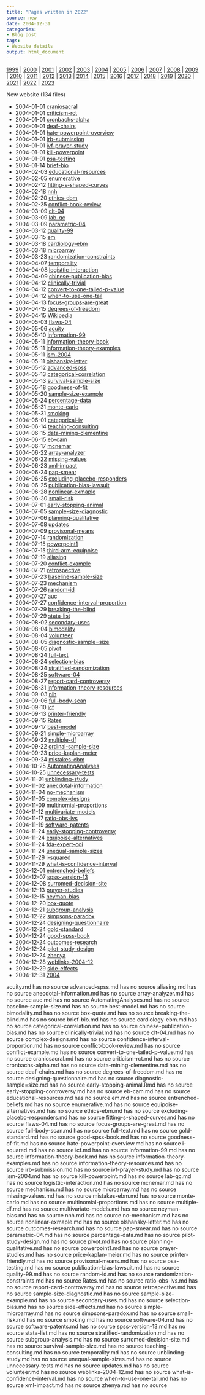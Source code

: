```yaml
---
title: "Pages written in 2022"
source: new
date: 2004-12-31
categories:
- Blog post
tags:
- Website details
output: html_document
---
```

 
[1999](http://new.pmean.com/1999/) | [2000](http://new.pmean.com/2000/) | [2001](http://new.pmean.com/2001/) | [2002](http://new.pmean.com/2002/) | [2003](http://new.pmean.com/2003/) | [2004](http://new.pmean.com/2004/) | [2005](http://new.pmean.com/2005/) | [2006](http://new.pmean.com/2006/) | [2007](http://new.pmean.com/2007/) | [2008](http://new.pmean.com/2008/) | [2009](http://new.pmean.com/2009/) | [2010](http://new.pmean.com/2010/) | [2011](http://new.pmean.com/2011/) | [2012](http://new.pmean.com/2012/) | [2013](http://new.pmean.com/2013/) | [2014](http://new.pmean.com/2014/) | [2015](http://new.pmean.com/2015/) | [2016](http://new.pmean.com/2016/) | [2017](http://new.pmean.com/2017/) | [2018](http://new.pmean.com/2018/) | [2019](http://new.pmean.com/2019/) | [2020](http://new.pmean.com/2020/) | [2021](http://new.pmean.com/2021/) | [2022](http://new.pmean.com/2022/) | [2023](http://new.pmean.com/2023/)
 
New website (134 files)
 
+ 2004-01-01 [craniosacral](http://new.pmean.com/craniosacral/)    
+ 2004-01-01 [criticism-rct](http://new.pmean.com/criticism-rct/)    
+ 2004-01-01 [cronbachs-alpha](http://new.pmean.com/cronbachs-alpha/)    
+ 2004-01-01 [deaf-chairs](http://new.pmean.com/deaf-chairs/)    
+ 2004-01-01 [hate-powerpoint-overview](http://new.pmean.com/hate-powerpoint-overview/)    
+ 2004-01-01 [irb-submission](http://new.pmean.com/irb-submission/)    
+ 2004-01-01 [ivf-prayer-study](http://new.pmean.com/ivf-prayer-study/)    
+ 2004-01-01 [kill-powerpoint](http://new.pmean.com/kill-powerpoint/)    
+ 2004-01-01 [psa-testing](http://new.pmean.com/psa-testing/)    
+ 2004-01-14 [brief-bio](http://new.pmean.com/brief-bio/)    
+ 2004-02-03 [educational-resources](http://new.pmean.com/educational-resources/)    
+ 2004-02-05 [enumerative](http://new.pmean.com/enumerative/)    
+ 2004-02-12 [fitting-s-shaped-curves](http://new.pmean.com/fitting-s-shaped-curves/)    
+ 2004-02-18 [nnh](http://new.pmean.com/nnh/)    
+ 2004-02-20 [ethics-ebm](http://new.pmean.com/ethics-ebm/)    
+ 2004-02-25 [conflict-book-review](http://new.pmean.com/conflict-book-review/)    
+ 2004-03-09 [clt-04](http://new.pmean.com/clt-04/)    
+ 2004-03-09 [lab-qc](http://new.pmean.com/lab-qc/)    
+ 2004-03-09 [parametric-04](http://new.pmean.com/parametric-04/)    
+ 2004-03-12 [quality-99](http://new.pmean.com/quality-99/)    
+ 2004-03-15 [em](http://new.pmean.com/em/)    
+ 2004-03-18 [cardiology-ebm](http://new.pmean.com/cardiology-ebm/)    
+ 2004-03-18 [microarray](http://new.pmean.com/microarray/)    
+ 2004-03-23 [randomization-constraints](http://new.pmean.com/randomization-constraints/)    
+ 2004-04-07 [temporality](http://new.pmean.com/temporality/)    
+ 2004-04-08 [logisttic-interaction](http://new.pmean.com/logisttic-interaction/)    
+ 2004-04-09 [chinese-publication-bias](http://new.pmean.com/chinese-publication-bias/)    
+ 2004-04-12 [clinically-trivial](http://new.pmean.com/clinically-trivial/)    
+ 2004-04-12 [convert-to-one-tailed-p-value](http://new.pmean.com/convert-to-one-tailed-p-value/)    
+ 2004-04-12 [when-to-use-one-tail](http://new.pmean.com/when-to-use-one-tail/)    
+ 2004-04-13 [focus-groups-are-great](http://new.pmean.com/focus-groups-are-great/)    
+ 2004-04-15 [degrees-of-freedom](http://new.pmean.com/degrees-of-freedom/)    
+ 2004-04-15 [Wikipedia](http://new.pmean.com/Wikipedia/)    
+ 2004-05-03 [flaws-04](http://new.pmean.com/flaws-04/)    
+ 2004-05-06 [acuity](http://new.pmean.com/acuity/)    
+ 2004-05-10 [information-99](http://new.pmean.com/information-99/)    
+ 2004-05-11 [information-theory-book](http://new.pmean.com/information-theory-book/)    
+ 2004-05-11 [information-theory-examples](http://new.pmean.com/information-theory-examples/)    
+ 2004-05-11 [jsm-2004](http://new.pmean.com/jsm-2004/)    
+ 2004-05-11 [olshansky-letter](http://new.pmean.com/olshansky-letter/)    
+ 2004-05-12 [advanced-spss](http://new.pmean.com/advanced-spss/)    
+ 2004-05-13 [categorical-correlation](http://new.pmean.com/categorical-correlation/)    
+ 2004-05-13 [survival-sample-size](http://new.pmean.com/survival-sample-size/)    
+ 2004-05-18 [goodness-of-fit](http://new.pmean.com/goodness-of-fit/)    
+ 2004-05-20 [sample-size-example](http://new.pmean.com/sample-size-example/)    
+ 2004-05-24 [percentage-data](http://new.pmean.com/percentage-data/)    
+ 2004-05-31 [monte-carlo](http://new.pmean.com/monte-carlo/)    
+ 2004-05-31 [smoking](http://new.pmean.com/smoking/)    
+ 2004-06-01 [categorical-iv](http://new.pmean.com/categorical-iv/)    
+ 2004-06-14 [teaching-consulting](http://new.pmean.com/teaching-consulting/)    
+ 2004-06-15 [data-mining-clementine](http://new.pmean.com/data-mining-clementine/)    
+ 2004-06-15 [eb-cam](http://new.pmean.com/eb-cam/)    
+ 2004-06-17 [mcnemar](http://new.pmean.com/mcnemar/)    
+ 2004-06-22 [array-analyzer](http://new.pmean.com/array-analyzer/)    
+ 2004-06-22 [missing-values](http://new.pmean.com/missing-values/)    
+ 2004-06-23 [xml-impact](http://new.pmean.com/xml-impact/)    
+ 2004-06-24 [pap-smear](http://new.pmean.com/pap-smear/)    
+ 2004-06-25 [excluding-placebo-responders](http://new.pmean.com/excluding-placebo-responders/)    
+ 2004-06-25 [publication-bias-lawsuit](http://new.pmean.com/publication-bias-lawsuit/)    
+ 2004-06-28 [nonlinear-exmaple](http://new.pmean.com/nonlinear-exmaple/)    
+ 2004-06-30 [small-risk](http://new.pmean.com/small-risk/)    
+ 2004-07-01 [early-stopping-animal](http://new.pmean.com/early-stopping-animal/)    
+ 2004-07-05 [sample-size-diagnostic](http://new.pmean.com/sample-size-diagnostic/)    
+ 2004-07-06 [planning-qualitative](http://new.pmean.com/planning-qualitative/)    
+ 2004-07-08 [updates](http://new.pmean.com/updates/)    
+ 2004-07-09 [provisonal-means](http://new.pmean.com/provisonal-means/)    
+ 2004-07-14 [randomization](http://new.pmean.com/randomization/)    
+ 2004-07-15 [powerpoint1](http://new.pmean.com/powerpoint1/)    
+ 2004-07-15 [third-arm-equipoise](http://new.pmean.com/third-arm-equipoise/)    
+ 2004-07-19 [aliasing](http://new.pmean.com/aliasing/)    
+ 2004-07-20 [conflict-example](http://new.pmean.com/conflict-example/)    
+ 2004-07-21 [retrospective](http://new.pmean.com/retrospective/)    
+ 2004-07-23 [baseline-sample-size](http://new.pmean.com/baseline-sample-size/)    
+ 2004-07-23 [mechanism](http://new.pmean.com/mechanism/)    
+ 2004-07-26 [random-id](http://new.pmean.com/random-id/)    
+ 2004-07-27 [auc](http://new.pmean.com/auc/)    
+ 2004-07-27 [confidence-interval-proportion](http://new.pmean.com/confidence-interval-proportion/)    
+ 2004-07-29 [breaking-the-blind](http://new.pmean.com/breaking-the-blind/)    
+ 2004-07-29 [stata-list](http://new.pmean.com/stata-list/)    
+ 2004-08-02 [secondary-uses](http://new.pmean.com/secondary-uses/)    
+ 2004-08-04 [bimodality](http://new.pmean.com/bimodality/)    
+ 2004-08-04 [volunteer](http://new.pmean.com/volunteer/)    
+ 2004-08-05 [diagnostic-sample=size](http://new.pmean.com/diagnostic-sample=size/)    
+ 2004-08-05 [pivot](http://new.pmean.com/pivot/)    
+ 2004-08-24 [full-text](http://new.pmean.com/full-text/)    
+ 2004-08-24 [selection-bias](http://new.pmean.com/selection-bias/)    
+ 2004-08-24 [stratified-randomization](http://new.pmean.com/stratified-randomization/)    
+ 2004-08-25 [software-04](http://new.pmean.com/software-04/)    
+ 2004-08-27 [report-card-controversy](http://new.pmean.com/report-card-controversy/)    
+ 2004-08-31 [information-theory-resources](http://new.pmean.com/information-theory-resources/)    
+ 2004-09-03 [nih](http://new.pmean.com/nih/)    
+ 2004-09-06 [full-body-scan](http://new.pmean.com/full-body-scan/)    
+ 2004-09-10 [icf](http://new.pmean.com/icf/)    
+ 2004-09-13 [printer-friendly](http://new.pmean.com/printer-friendly/)    
+ 2004-09-15 [Rates](http://new.pmean.com/Rates/)    
+ 2004-09-17 [best-model](http://new.pmean.com/best-model/)    
+ 2004-09-21 [simple-microarray](http://new.pmean.com/simple-microarray/)    
+ 2004-09-22 [multiple-df](http://new.pmean.com/multiple-df/)    
+ 2004-09-22 [ordinal-sample-size](http://new.pmean.com/ordinal-sample-size/)    
+ 2004-09-23 [price-kaplan-meier](http://new.pmean.com/price-kaplan-meier/)    
+ 2004-09-24 [mistakes-ebm](http://new.pmean.com/mistakes-ebm/)    
+ 2004-10-25 [AutomatingAnalyses](http://new.pmean.com/AutomatingAnalyses/)    
+ 2004-10-25 [unnecessary-tests](http://new.pmean.com/unnecessary-tests/)    
+ 2004-11-01 [unblinding-study](http://new.pmean.com/unblinding-study/)    
+ 2004-11-02 [anecdotal-information](http://new.pmean.com/anecdotal-information/)    
+ 2004-11-04 [no-mechanism](http://new.pmean.com/no-mechanism/)    
+ 2004-11-05 [complex-designs](http://new.pmean.com/complex-designs/)    
+ 2004-11-09 [multinomial-proportions](http://new.pmean.com/multinomial-proportions/)    
+ 2004-11-12 [multivariate-models](http://new.pmean.com/multivariate-models/)    
+ 2004-11-17 [ratio-obs-ivs](http://new.pmean.com/ratio-obs-ivs/)    
+ 2004-11-19 [software-patents](http://new.pmean.com/software-patents/)    
+ 2004-11-24 [early-stopping-controversy](http://new.pmean.com/early-stopping-controversy/)    
+ 2004-11-24 [equipoise-alternatives](http://new.pmean.com/equipoise-alternatives/)    
+ 2004-11-24 [fda-expert-coi](http://new.pmean.com/fda-expert-coi/)    
+ 2004-11-24 [unequal-sample-sizes](http://new.pmean.com/unequal-sample-sizes/)    
+ 2004-11-29 [i-squared](http://new.pmean.com/i-squared/)    
+ 2004-11-29 [what-is-confidence-interval](http://new.pmean.com/what-is-confidence-interval/)    
+ 2004-12-01 [entrenched-beliefs](http://new.pmean.com/entrenched-beliefs/)    
+ 2004-12-07 [spss-version-13](http://new.pmean.com/spss-version-13/)    
+ 2004-12-08 [surromed-decision-site](http://new.pmean.com/surromed-decision-site/)    
+ 2004-12-13 [prayer-studies](http://new.pmean.com/prayer-studies/)    
+ 2004-12-15 [neyman-bias](http://new.pmean.com/neyman-bias/)    
+ 2004-12-20 [box-quote](http://new.pmean.com/box-quote/)    
+ 2004-12-21 [subgroup-analysis](http://new.pmean.com/subgroup-analysis/)    
+ 2004-12-22 [simpsons-paradox](http://new.pmean.com/simpsons-paradox/)    
+ 2004-12-24 [designing-questionnaire](http://new.pmean.com/designing-questionnaire/)    
+ 2004-12-24 [gold-standard](http://new.pmean.com/gold-standard/)    
+ 2004-12-24 [good-spss-book](http://new.pmean.com/good-spss-book/)    
+ 2004-12-24 [outcomes-research](http://new.pmean.com/outcomes-research/)    
+ 2004-12-24 [pilot-study-design](http://new.pmean.com/pilot-study-design/)    
+ 2004-12-24 [zhenya](http://new.pmean.com/zhenya/)    
+ 2004-12-28 [weblinks-2004-12](http://new.pmean.com/weblinks-2004-12/)    
+ 2004-12-29 [side-effects](http://new.pmean.com/side-effects/)    
+ 2004-12-31 [2004](http://new.pmean.com/2004/)  
 
acuity.md has no source
advanced-spss.md has no source
aliasing.md has no source
anecdotal-information.md has no source
array-analyzer.md has no source
auc.md has no source
AutomatingAnalyses.md has no source
baseline-sample-size.md has no source
best-model.md has no source
bimodality.md has no source
box-quote.md has no source
breaking-the-blind.md has no source
brief-bio.md has no source
cardiology-ebm.md has no source
categorical-correlation.md has no source
chinese-publication-bias.md has no source
clinically-trivial.md has no source
clt-04.md has no source
complex-designs.md has no source
confidence-interval-proportion.md has no source
conflict-book-review.md has no source
conflict-example.md has no source
convert-to-one-tailed-p-value.md has no source
craniosacral.md has no source
criticism-rct.md has no source
cronbachs-alpha.md has no source
data-mining-clementine.md has no source
deaf-chairs.md has no source
degrees-of-freedom.md has no source
designing-questionnaire.md has no source
diagnostic-sample=size.md has no source
early-stopping-animal.Rmd has no source
early-stopping-controversy.md has no source
eb-cam.md has no source
educational-resources.md has no source
em.md has no source
entrenched-beliefs.md has no source
enumerative.md has no source
equipoise-alternatives.md has no source
ethics-ebm.md has no source
excluding-placebo-responders.md has no source
fitting-s-shaped-curves.md has no source
flaws-04.md has no source
focus-groups-are-great.md has no source
full-body-scan.md has no source
full-text.md has no source
gold-standard.md has no source
good-spss-book.md has no source
goodness-of-fit.md has no source
hate-powerpoint-overview.md has no source
i-squared.md has no source
icf.md has no source
information-99.md has no source
information-theory-book.md has no source
information-theory-examples.md has no source
information-theory-resources.md has no source
irb-submission.md has no source
ivf-prayer-study.md has no source
jsm-2004.md has no source
kill-powerpoint.md has no source
lab-qc.md has no source
logisttic-interaction.md has no source
mcnemar.md has no source
mechanism.md has no source
microarray.md has no source
missing-values.md has no source
mistakes-ebm.md has no source
monte-carlo.md has no source
multinomial-proportions.md has no source
multiple-df.md has no source
multivariate-models.md has no source
neyman-bias.md has no source
nnh.md has no source
no-mechanism.md has no source
nonlinear-exmaple.md has no source
olshansky-letter.md has no source
outcomes-research.md has no source
pap-smear.md has no source
parametric-04.md has no source
percentage-data.md has no source
pilot-study-design.md has no source
pivot.md has no source
planning-qualitative.md has no source
powerpoint1.md has no source
prayer-studies.md has no source
price-kaplan-meier.md has no source
printer-friendly.md has no source
provisonal-means.md has no source
psa-testing.md has no source
publication-bias-lawsuit.md has no source
quality-99.md has no source
random-id.md has no source
randomization-constraints.md has no source
Rates.md has no source
ratio-obs-ivs.md has no source
report-card-controversy.md has no source
retrospective.md has no source
sample-size-diagnostic.md has no source
sample-size-example.md has no source
secondary-uses.md has no source
selection-bias.md has no source
side-effects.md has no source
simple-microarray.md has no source
simpsons-paradox.md has no source
small-risk.md has no source
smoking.md has no source
software-04.md has no source
software-patents.md has no source
spss-version-13.md has no source
stata-list.md has no source
stratified-randomization.md has no source
subgroup-analysis.md has no source
surromed-decision-site.md has no source
survival-sample-size.md has no source
teaching-consulting.md has no source
temporality.md has no source
unblinding-study.md has no source
unequal-sample-sizes.md has no source
unnecessary-tests.md has no source
updates.md has no source
volunteer.md has no source
weblinks-2004-12.md has no source
what-is-confidence-interval.md has no source
when-to-use-one-tail.md has no source
xml-impact.md has no source
zhenya.md has no source
